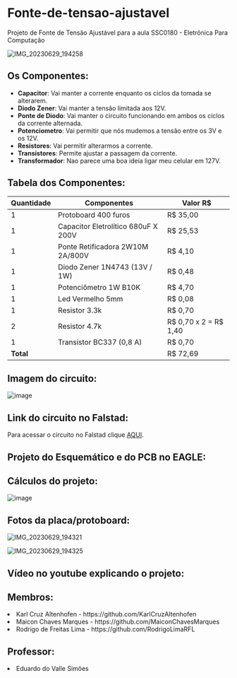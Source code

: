 # Fonte-de-tensao-ajustavel
Projeto de Fonte de Tensão Ajustável para a aula SSC0180 - Eletrônica Para Computação <br>

![IMG_20230629_194258](https://github.com/RodrigoLimaRFL/Fonte-de-tensao-ajustavel/assets/83624138/476ca5e8-28e3-42fb-9e0d-0ae2b9daeb6d)

## Os Componentes:
* **Capacitor**: Vai manter a corrente enquanto os ciclos da tomada se alterarem.
* **Diodo Zener**: Vai manter a tensão limitada aos 12V.
* **Ponte de Diodo**: Vai manter o circuito funcionando em ambos os ciclos da corrente alternada.
* **Potenciometro**: Vai permitir que nós mudemos a tensão entre os 3V e os 12V.
* **Resistores**: Vai permitir alterarmos a corrente.
* **Transistores**: Permite ajustar a passagem da corrente.
* **Transformador**: Nao parece uma boa ideia ligar meu celular em 127V.

## Tabela dos Componentes:
| Quantidade | Componentes        | Valor R$ |
|------------|--------------------|----------|
| 1          | Protoboard 400 furos         | R$ 35,00 |
| 1          | Capacitor Eletrolítico 680uF X 200V         | R$ 25,53 |
| 1          | Ponte Retificadora 2W10M 2A/800V              | R$ 4,10 |
| 1          | Diodo Zener 1N4743 (13V / 1W)       | R$ 0,48 |
| 1          | Potenciômetro 1W B10K      | R$ 4,70 |
| 1          | Led Vermelho 5mm      | R$ 0,08 |
| 1          | Resistor 3.3k          | R$ 0,70 |
| 2          | Resistor 4.7k          | R$ 0,70 x 2 = R$ 1,40 |
| 1          | Transistor BC337 (0,8 A)         | R$ 0,70 |
| **Total**  |                    |  R$ 72,69 |

## Imagem do circuito:

![image](https://github.com/RodrigoLimaRFL/Fonte-de-tensao-ajustavel/assets/83624138/e5d3a080-ead5-4dbc-8325-e6d4ff1d9111)


## Link do circuito no Falstad:

Para acessar o circuito no Falstad clique [AQUI](https://www.falstad.com/circuit/circuitjs.html?ctz=CQAgjCAMB0l3BWcsDMYBM6EA4GTClgOwBsJIALCiElTQKYC0YYAUAG4iMXbjq-deKSBSjgQJSOCIBOaOSmLoCVgBMQ6SLzClp5Tb3TgAchTgU1Gsxq03tuo2FPnLBq1J37bj5yNfW3QICTMz8Ad3BJPkNbDF5IVgi3OLs9DUTIqWFRN2yoDNyRVPRrBKSA72s8svcQPPqims9U5pkFDNbyPLb8iLywKO72vqLC0WrWAGM6ooGs0dsleBJZGTX1jfWNdHkEBEwSPGEZPaMYODYAc0oeGdEKW5QUBV67kB6UbFEethHxos+-1ECQGRkB7y6X0yGhAqnoADMAIYAVwANgAXRio+jqCCKKCwNgAJzqUMw4zJCBeFCIcAy4PqlOGpO+5AevB66HpULy7LeNT5vNuJUUrBJfJ6fLmYiedJQogAXvQAHb0InMagQMDQIhgKj7bBgGT8MDwdBMIhiHbwG22uBQgjgVgKm6Gax8wIgJWq9UEbmiaXg8lOiIS8gkEoQ14R1kSSPSkFEUQIDDQg0tcA2gmIEAAJXoAGcAJYF9GI5WTehimip4MpsGNSi0hLomi6I1GSTaY1iCCMOREbAyChU7AiY3GiME3U0iglGSQNqSWmW01SOFItHojL16FSqIC27Sj2LHf8cA9hDtns1LtpGPQ2+R-i8B8TCIP4Of0rV79ST-YPEfBPjkkZ3skO6pnkb6NJBDb3I8sEACpcEe56Bo2wLQAQJAyNgJDCDheEEVwMA6JA+yQLSOAICgMifLYCDQOgBA4MO8rCJ8Q5MAMBLrKwAD20h1GclCLjIYkEqJjiWiggkSCJYhmGsknauQECdnUrBAA).

## Projeto do Esquemático e do PCB no EAGLE:

## Cálculos do projeto:

![image](https://github.com/RodrigoLimaRFL/Fonte-de-tensao-ajustavel/assets/83624138/c947e13f-34bd-4161-aced-d43352884445)

## Fotos da placa/protoboard:

![IMG_20230629_194321](https://github.com/RodrigoLimaRFL/Fonte-de-tensao-ajustavel/assets/83624138/5801aafd-522d-40f1-ba09-a70b8fe30cb2)

![IMG_20230629_194325](https://github.com/RodrigoLimaRFL/Fonte-de-tensao-ajustavel/assets/83624138/3f847ab0-4742-4343-8492-5ad0b25a7bab)

## Vídeo no youtube explicando o projeto:

<h2>Membros:</h2>

<li> Karl Cruz Altenhofen - https://github.com/KarlCruzAltenhofen </li>
<li> Maicon Chaves Marques - https://github.com/MaiconChavesMarques </li>
<li> Rodrigo de Freitas Lima - https://github.com/RodrigoLimaRFL </li>

<h2>Professor:</h2>

<li> Eduardo do Valle Simões </li>
